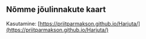 ## Nõmme jõulinnakute kaart

Kasutamine: [https://priitparmakson.github.io/Harjuta/](https://priitparmakson.github.io/Harjuta/)
